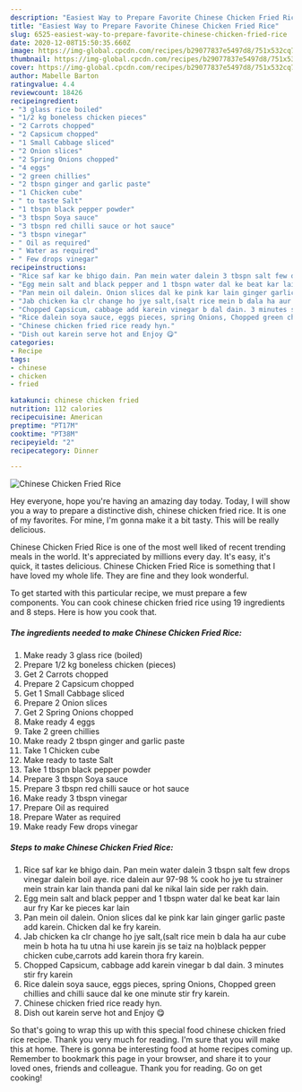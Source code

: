 ```yaml
---
description: "Easiest Way to Prepare Favorite Chinese Chicken Fried Rice"
title: "Easiest Way to Prepare Favorite Chinese Chicken Fried Rice"
slug: 6525-easiest-way-to-prepare-favorite-chinese-chicken-fried-rice
date: 2020-12-08T15:50:35.660Z
image: https://img-global.cpcdn.com/recipes/b29077837e5497d8/751x532cq70/chinese-chicken-fried-rice-recipe-main-photo.jpg
thumbnail: https://img-global.cpcdn.com/recipes/b29077837e5497d8/751x532cq70/chinese-chicken-fried-rice-recipe-main-photo.jpg
cover: https://img-global.cpcdn.com/recipes/b29077837e5497d8/751x532cq70/chinese-chicken-fried-rice-recipe-main-photo.jpg
author: Mabelle Barton
ratingvalue: 4.4
reviewcount: 18426
recipeingredient:
- "3 glass rice boiled"
- "1/2 kg boneless chicken pieces"
- "2 Carrots chopped"
- "2 Capsicum chopped"
- "1 Small Cabbage sliced"
- "2 Onion slices"
- "2 Spring Onions chopped"
- "4 eggs"
- "2 green chillies"
- "2 tbspn ginger and garlic paste"
- "1 Chicken cube"
- " to taste Salt"
- "1 tbspn black pepper powder"
- "3 tbspn Soya sauce"
- "3 tbspn red chilli sauce or hot sauce"
- "3 tbspn vinegar"
- " Oil as required"
- " Water as required"
- " Few drops vinegar"
recipeinstructions:
- "Rice saf kar ke bhigo dain. Pan mein water dalein 3 tbspn salt few drops vinegar dalein boil aye. rice dalein aur 97-98 % cook ho jye tu strainer mein strain kar lain thanda pani dal ke nikal lain side per rakh dain."
- "Egg mein salt and black pepper and 1 tbspn water dal ke beat kar lain aur fry Kar ke pieces kar lain"
- "Pan mein oil dalein. Onion slices dal ke pink kar lain ginger garlic paste add karein. Chicken dal ke fry karein."
- "Jab chicken ka clr change ho jye salt,(salt rice mein b dala ha aur cube mein b hota ha tu utna hi use karein jis se taiz na ho)black pepper chicken cube,carrots add karein thora fry karein."
- "Chopped Capsicum, cabbage add karein vinegar b dal dain. 3 minutes stir fry karein"
- "Rice dalein soya sauce, eggs pieces, spring Onions, Chopped green chillies and chilli sauce dal ke one minute stir fry karein."
- "Chinese chicken fried rice ready hyn."
- "Dish out karein serve hot and Enjoy 😋"
categories:
- Recipe
tags:
- chinese
- chicken
- fried

katakunci: chinese chicken fried 
nutrition: 112 calories
recipecuisine: American
preptime: "PT17M"
cooktime: "PT38M"
recipeyield: "2"
recipecategory: Dinner

---
```



![Chinese Chicken Fried Rice](https://img-global.cpcdn.com/recipes/b29077837e5497d8/751x532cq70/chinese-chicken-fried-rice-recipe-main-photo.jpg)

Hey everyone, hope you're having an amazing day today. Today, I will show you a way to prepare a distinctive dish, chinese chicken fried rice. It is one of my favorites. For mine, I'm gonna make it a bit tasty. This will be really delicious.



Chinese Chicken Fried Rice is one of the most well liked of recent trending meals in the world. It's appreciated by millions every day. It's easy, it's quick, it tastes delicious. Chinese Chicken Fried Rice is something that I have loved my whole life. They are fine and they look wonderful.


To get started with this particular recipe, we must prepare a few components. You can cook chinese chicken fried rice using 19 ingredients and 8 steps. Here is how you cook that.

<!--inarticleads1-->

##### The ingredients needed to make Chinese Chicken Fried Rice:

1. Make ready 3 glass rice (boiled)
1. Prepare 1/2 kg boneless chicken (pieces)
1. Get 2 Carrots chopped
1. Prepare 2 Capsicum chopped
1. Get 1 Small Cabbage sliced
1. Prepare 2 Onion slices
1. Get 2 Spring Onions chopped
1. Make ready 4 eggs
1. Take 2 green chillies
1. Make ready 2 tbspn ginger and garlic paste
1. Take 1 Chicken cube
1. Make ready  to taste Salt
1. Take 1 tbspn black pepper powder
1. Prepare 3 tbspn Soya sauce
1. Prepare 3 tbspn red chilli sauce or hot sauce
1. Make ready 3 tbspn vinegar
1. Prepare  Oil as required
1. Prepare  Water as required
1. Make ready  Few drops vinegar




<!--inarticleads2-->

##### Steps to make Chinese Chicken Fried Rice:

1. Rice saf kar ke bhigo dain. Pan mein water dalein 3 tbspn salt few drops vinegar dalein boil aye. rice dalein aur 97-98 % cook ho jye tu strainer mein strain kar lain thanda pani dal ke nikal lain side per rakh dain.
1. Egg mein salt and black pepper and 1 tbspn water dal ke beat kar lain aur fry Kar ke pieces kar lain
1. Pan mein oil dalein. Onion slices dal ke pink kar lain ginger garlic paste add karein. Chicken dal ke fry karein.
1. Jab chicken ka clr change ho jye salt,(salt rice mein b dala ha aur cube mein b hota ha tu utna hi use karein jis se taiz na ho)black pepper chicken cube,carrots add karein thora fry karein.
1. Chopped Capsicum, cabbage add karein vinegar b dal dain. 3 minutes stir fry karein
1. Rice dalein soya sauce, eggs pieces, spring Onions, Chopped green chillies and chilli sauce dal ke one minute stir fry karein.
1. Chinese chicken fried rice ready hyn.
1. Dish out karein serve hot and Enjoy 😋




So that's going to wrap this up with this special food chinese chicken fried rice recipe. Thank you very much for reading. I'm sure that you will make this at home. There is gonna be interesting food at home recipes coming up. Remember to bookmark this page in your browser, and share it to your loved ones, friends and colleague. Thank you for reading. Go on get cooking!
